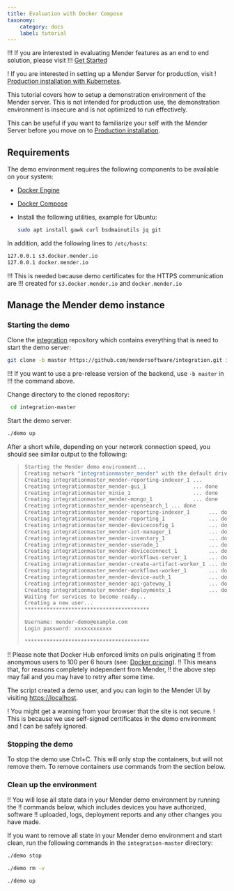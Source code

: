 ```yaml
---
title: Evaluation with Docker Compose
taxonomy:
    category: docs
    label: tutorial
---
```


!!! If you are interested in evaluating Mender features as an end to end solution, please visit
!!! [Get Started](../../01.Get-started/chapter.md)

! If you are interested in setting up a Mender Server for production, visit
! [Production installation with Kubernetes](../04.Production-installation-with-kubernetes/docs.md).

This tutorial covers how to setup a demonstration environment of the Mender
server. This is not intended for production use, the demonstration environment
is insecure and is not optimized to run effectively.

This can be useful if you want to familiarize your self with the Mender Server
before you move on to
[Production installation](../04.Production-installation-with-kubernetes/docs.md).

## Requirements

The demo environment requires the following components to be available
on your system:

* [Docker Engine](https://docs.docker.com/engine/install?target=_blank)
* [Docker Compose](https://docs.docker.com/compose/install?target=_blank)
* Install the following utilities, example for Ubuntu:

    ```bash
    sudo apt install gawk curl bsdmainutils jq git
    ```

In addition, add the following lines to `/etc/hosts`:

```bash
127.0.0.1 s3.docker.mender.io
127.0.0.1 docker.mender.io
```

!!! This is needed because demo certificates for the HTTPS communication are
!!! created for `s3.docker.mender.io` and `docker.mender.io`

## Manage the Mender demo instance

### Starting the demo

Clone the [integration](https://github.com/mendersoftware/integration?target=_blank)
repository which contains everything that is need to start the demo server:
<!--AUTOVERSION: "-b %"/integration "integration-%"/integration -->
```bash
git clone -b master https://github.com/mendersoftware/integration.git integration-master
```

<!--AUTOVERSION: "use `-b %`"/ignore-->
!!! If you want to use a pre-release version of the backend, use `-b master` in
!!! the command above.

Change directory to the cloned repository:
<!--AUTOVERSION: "integration-%"/integration -->
```bash
 cd integration-master
```

Start the demo server:

```bash
./demo up
```

After a short while, depending on your network connection speed, you should see
similar output to the following:

>```bash
>Starting the Mender demo environment...
>Creating network "integrationmaster_mender" with the default driver
>Creating integrationmaster_mender-reporting-indexer_1 ...
>Creating integrationmaster_mender-gui_1               ... done
>Creating integrationmaster_minio_1                    ... done
>Creating integrationmaster_mender-mongo_1             ... done
>Creating integrationmaster_mender-opensearch_1 ... done
>Creating integrationmaster_mender-reporting-indexer_1      ... done
>Creating integrationmaster_mender-reporting_1              ... done
>Creating integrationmaster_mender-deviceconfig_1           ... done
>Creating integrationmaster_mender-iot-manager_1            ... done
>Creating integrationmaster_mender-inventory_1              ... done
>Creating integrationmaster_mender-useradm_1                ... done
>Creating integrationmaster_mender-deviceconnect_1          ... done
>Creating integrationmaster_mender-workflows-server_1       ... done
>Creating integrationmaster_mender-create-artifact-worker_1 ... done
>Creating integrationmaster_mender-workflows-worker_1       ... done
>Creating integrationmaster_mender-device-auth_1            ... done
>Creating integrationmaster_mender-api-gateway_1            ... done
>Creating integrationmaster_mender-deployments_1            ... done
>Waiting for services to become ready...
>Creating a new user...
>****************************************
>
>Username: mender-demo@example.com
>Login password: xxxxxxxxxxxx
>
>****************************************
>```

!! Please note that Docker Hub enforced limits on pulls originating
!! from anonymous users to 100 per 6 hours (see: [Docker pricing](https://www.docker.com/pricing)).
!! This means that, for reasons completely independent from Mender,
!! the above step may fail and you may have to retry after some time.

The script created a demo user, and you can login to the Mender UI by visiting
[https://localhost](https://localhost?target=_blank).

! You might get a warning from your browser that the site is not secure.
! This is because we use self-signed certificates in the demo environment and
! can be safely ignored.

### Stopping the demo

To stop the demo use Ctrl+C.
This will only stop the containers, but will not remove them.
To remove containers use commands from the section below.

### Clean up the environment

!! You will lose all state data in your Mender demo environment by running the
!! commands below, which includes devices you have authorized, software
!! uploaded, logs, deployment reports and any other changes you have made.

<!--AUTOVERSION: "integration-%"/integration -->
If you want to remove all state in your Mender demo environment and start clean,
run the following commands in the `integration-master` directory:

```bash
./demo stop
```

```bash
./demo rm -v
```

```bash
./demo up
```
